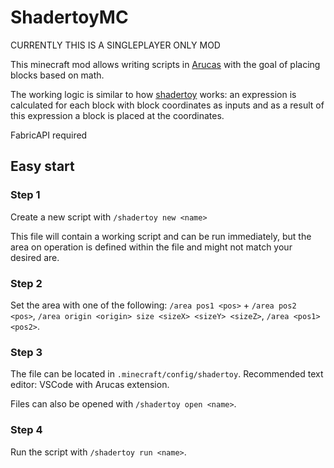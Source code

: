 # ShadertoyMC
CURRENTLY THIS IS A SINGLEPLAYER ONLY MOD

This minecraft mod allows writing scripts in [Arucas](https://github.com/senseiwells/Arucas) with the goal of placing
blocks based on math.

The working logic is similar to how [shadertoy](https://www.shadertoy.com/) works: an expression is calculated for each
block with
block coordinates as inputs and as a result of this expression a block is placed at the coordinates.

FabricAPI required

## Easy start

### Step 1

Create a new script with `/shadertoy new <name>`

This file will contain a working script and can be run immediately, but the area on operation is defined within the file
and might not match your desired are.

### Step 2

Set the area with one of the
following:  `/area pos1 <pos>` + `/area pos2 <pos>`, `/area origin <origin> size <sizeX> <sizeY> <sizeZ>`, `/area <pos1> <pos2>`.

### Step 3

The file can be located in `.minecraft/config/shadertoy`. Recommended text editor: VSCode with Arucas extension.

Files can also be opened with `/shadertoy open <name>`.

### Step 4

Run the script with `/shadertoy run <name>`.
